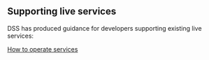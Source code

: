 ## Supporting live services

DSS has produced guidance for developers supporting existing live services:

[How to operate services][7]

[7]: https://dss-developer-docs.london.cloudapps.digital/#how-to-operate-services
